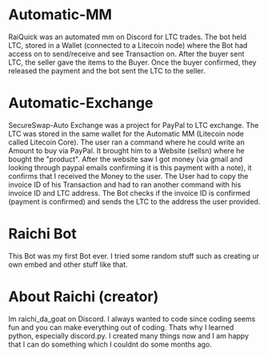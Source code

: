 # Automatic-MM
RaiQuick was an automated mm on Discord for LTC trades. The bot held LTC, stored in a Wallet (connected to a Litecoin node) where the Bot had access on to send/receive and see Transaction on. After the buyer sent LTC, the seller gave the items to the Buyer. Once the buyer confirmed, they released the payment and the bot sent the LTC to the seller.
# Automatic-Exchange
SecureSwap-Auto Exchange was a project for PayPal to LTC exchange. The LTC was stored in the same wallet for the Automatic MM (Litecoin node called Litecoin Core). The user ran a command where he could write an Amount to buy via PayPal. It brought him to a Website (sellsn) where he bought the "product". After the website saw I got money (via gmail and looking through paypal emails confirming it is this payment with a note), it confirms that I received the Money to the user. The User had to copy the invoice ID of his Transaction and had to ran another command with his invoice ID and LTC address. The Bot checks if the invoice ID is confirmed (payment is confirmed) and sends the LTC to the address the user provided.
# Raichi Bot
This Bot was my first Bot ever. I tried some random stuff such as creating ur own embed and other stuff like that.


# About Raichi (creator)
Im raichi_da_goat on Discord. I always wanted to code since coding seems fun and you can make everything out of coding. Thats why I learned python, especially discord.py. I created many things now and I am happy that I can do something which I couldnt do some months ago.
